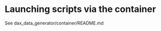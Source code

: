 Launching scripts via the container
===================================

See dax_data_generator/container/README.md


